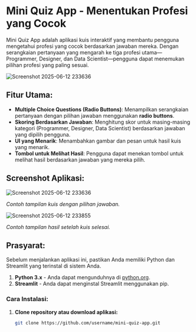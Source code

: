 # Mini Quiz App - Menentukan Profesi yang Cocok

Mini Quiz App adalah aplikasi kuis interaktif yang membantu pengguna mengetahui profesi yang cocok berdasarkan jawaban mereka. Dengan serangkaian pertanyaan yang mengarah ke tiga profesi utama—Programmer, Designer, dan Data Scientist—pengguna dapat menemukan pilihan profesi yang paling sesuai.

![Screenshot 2025-06-12 233636](https://github.com/user-attachments/assets/ccdeb12b-a84d-4b86-b805-9ab58b634500)

## Fitur Utama:
- **Multiple Choice Questions (Radio Buttons)**: Menampilkan serangkaian pertanyaan dengan pilihan jawaban menggunakan **radio buttons**.
- **Skoring Berdasarkan Jawaban**: Menghitung skor untuk masing-masing kategori (Programmer, Designer, Data Scientist) berdasarkan jawaban yang dipilih pengguna.
- **UI yang Menarik**: Menambahkan gambar dan pesan untuk hasil kuis yang menarik.
- **Tombol untuk Melihat Hasil**: Pengguna dapat menekan tombol untuk melihat hasil berdasarkan jawaban yang mereka pilih.

## Screenshot Aplikasi:
![Screenshot 2025-06-12 233636](https://github.com/user-attachments/assets/ccdeb12b-a84d-4b86-b805-9ab58b634500)

*Contoh tampilan kuis dengan pilihan jawaban.*

![Screenshot 2025-06-12 233855](https://github.com/user-attachments/assets/7ceb511a-9230-4df5-9c11-36df026505d1)

*Contoh tampilan hasil setelah kuis selesai.*

## Prasyarat:
Sebelum menjalankan aplikasi ini, pastikan Anda memiliki Python dan Streamlit yang terinstal di sistem Anda.

1. **Python 3.x** - Anda dapat mengunduhnya di [python.org](https://www.python.org/downloads/).
2. **Streamlit** - Anda dapat menginstal Streamlit menggunakan pip.

### Cara Instalasi:
1. **Clone repository atau download aplikasi:**
   ```bash
   git clone https://github.com/username/mini-quiz-app.git

